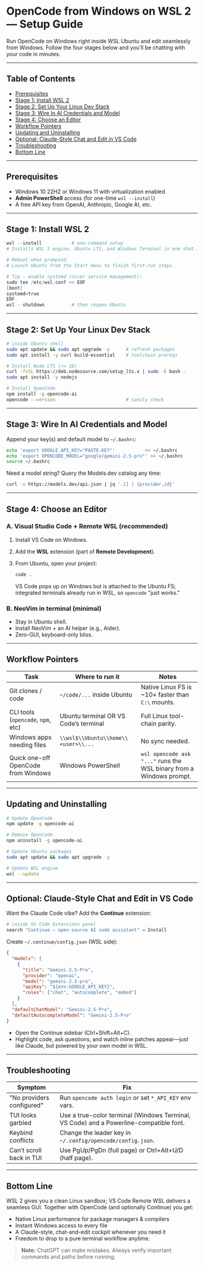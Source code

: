# OpenCode from Windows on WSL 2 — Setup Guide

Run OpenCode on Windows right inside WSL Ubuntu and edit seamlessly from Windows. Follow the four stages below and you’ll be chatting with your code in minutes.

---

## Table of Contents

* [Prerequisites](#prerequisites)
* [Stage 1: Install WSL 2](#stage-1-install-wsl-2)
* [Stage 2: Set Up Your Linux Dev Stack](#stage-2-set-up-your-linux-dev-stack)
* [Stage 3: Wire In AI Credentials and Model](#stage-3-wire-in-ai-credentials-and-model)
* [Stage 4: Choose an Editor](#stage-4-choose-an-editor)
* [Workflow Pointers](#workflow-pointers)
* [Updating and Uninstalling](#updating-and-uninstalling)
* [Optional: Claude-Style Chat and Edit in VS Code](#optional-claude-style-chat-and-edit-in-vs-code)
* [Troubleshooting](#troubleshooting)
* [Bottom Line](#bottom-line)

---

## Prerequisites

* Windows 10 22H2 or Windows 11 with virtualization enabled
* **Admin PowerShell** access (for one-time `wsl --install`)
* A free API key from OpenAI, Anthropic, Google AI, etc.

---

## Stage 1: Install WSL 2

```powershell
wsl --install           # one-command setup
# Installs WSL 2 engine, Ubuntu LTS, and Windows Terminal in one shot.

# Reboot when prompted.
# Launch Ubuntu from the Start menu to finish first-run steps.

# Tip - enable systemd (nicer service management):
sudo tee /etc/wsl.conf << EOF
[boot]
systemd=true
EOF
wsl --shutdown          # then reopen Ubuntu
```

---

## Stage 2: Set Up Your Linux Dev Stack

```bash
# inside Ubuntu shell
sudo apt update && sudo apt upgrade -y      # refresh packages
sudo apt install -y curl build-essential    # toolchain prereqs

# Install Node LTS (>= 18)
curl -fsSL https://deb.nodesource.com/setup_lts.x | sudo -E bash -
sudo apt install -y nodejs

# Install OpenCode
npm install -g opencode-ai
opencode --version                          # sanity check
```

---

## Stage 3: Wire In AI Credentials and Model

Append your key(s) and default model to `~/.bashrc`:

```bash
echo 'export GOOGLE_API_KEY="PASTE-KEY"'           >> ~/.bashrc
echo 'export OPENCODE_MODEL="google/gemini-2.5-pro"' >> ~/.bashrc
source ~/.bashrc
```

Need a model string? Query the Models.dev catalog any time:

```bash
curl -s https://models.dev/api.json | jq '.[] | {provider,id}'
```

---

## Stage 4: Choose an Editor

### A. Visual Studio Code + Remote WSL (recommended)

1. Install VS Code on Windows.
2. Add the **WSL** extension (part of **Remote Development**).
3. From Ubuntu, open your project:

   ```bash
   code .
   ```

   VS Code pops up on Windows but is attached to the Ubuntu FS; integrated terminals already run in WSL, so `opencode` "just works."

### B. NeoVim in terminal (minimal)

* Stay in Ubuntu shell.
* Install NeoVim + an AI helper (e.g., Aider).
* Zero-GUI, keyboard-only bliss.

---

## Workflow Pointers

| Task                                | Where to run it                       | Notes                                                               |
| ----------------------------------- | ------------------------------------- | ------------------------------------------------------------------- |
| Git clones / code                   | `~/code/...` inside Ubuntu            | Native Linux FS is \~10× faster than `C:\` mounts.                  |
| CLI tools (`opencode`, `npm`, etc)  | Ubuntu terminal OR VS Code’s terminal | Full Linux tool-chain parity.                                       |
| Windows apps needing files          | `\\wsl$\\Ubuntu\\home\\<user>\\...`   | No sync needed.                                                     |
| Quick one-off OpenCode from Windows | Windows PowerShell                    | `wsl opencode ask "..."` runs the WSL binary from a Windows prompt. |

---

## Updating and Uninstalling

```bash
# Update OpenCode
npm update -g opencode-ai

# Remove OpenCode
npm uninstall -g opencode-ai

# Update Ubuntu packages
sudo apt update && sudo apt upgrade -y

# Update WSL engine
wsl --update
```

---

## Optional: Claude-Style Chat and Edit in VS Code

Want the Claude Code vibe? Add the **Continue** extension:

```bash
# inside VS Code Extensions panel
search "Continue – open-source AI code assistant" → Install
```

Create `~/.continue/config.json` (WSL side):

```json
{
  "models": [
    {
      "title": "Gemini-2.5-Pro",
      "provider": "openai",
      "model": "gemini-2.5-pro",
      "apiKey": "${env:GOOGLE_API_KEY}",
      "roles": ["chat", "autocomplete", "embed"]
    }
  ],
  "defaultChatModel": "Gemini-2.5-Pro",
  "defaultAutocompleteModel": "Gemini-2.5-Pro"
}
```

* Open the Continue sidebar (Ctrl+Shift+Alt+C).
* Highlight code, ask questions, and watch inline patches appear—just like Claude, but powered by your own model in WSL.

---

## Troubleshooting

| Symptom                   | Fix                                                                                    |
| ------------------------- | -------------------------------------------------------------------------------------- |
| "No providers configured" | Run `opencode auth login` or set `*_API_KEY` env vars.                                 |
| TUI looks garbled         | Use a true-color terminal (Windows Terminal, VS Code) and a Powerline-compatible font. |
| Keybind conflicts         | Change the leader key in `~/.config/opencode/config.json`.                             |
| Can’t scroll back in TUI  | Use PgUp/PgDn (full page) or Ctrl+Alt+U/D (half page).                                 |

---

## Bottom Line

WSL 2 gives you a clean Linux sandbox; VS Code Remote WSL delivers a seamless GUI.
Together with OpenCode (and optionally Continue) you get:

* Native Linux performance for package managers & compilers
* Instant Windows access to every file
* A Claude-style, chat-and-edit cockpit whenever you need it
* Freedom to drop to a pure terminal workflow anytime.

> **Note:** ChatGPT can make mistakes. Always verify important commands and paths before running.
